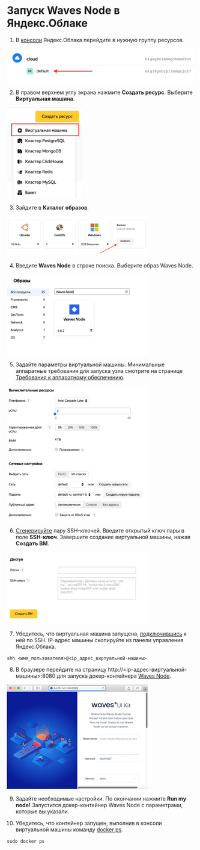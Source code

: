 # Запуск Waves Node в Яндекс.Облаке

1. В [консоли](https://console.cloud.yandex.ru/) Яндекс.Облака перейдите в нужную группу ресурсов.

<img src="img/resource-group.png" width="500"/> <br>

2. В правом верхнем углу экрана нажмите **Создать ресурс**. Выберите **Виртуальная машина**.

<img src="img/create-resource.png" width="200"/> <br>

3. Зайдите в **Каталог образов**.

<img src="img/catalog.png" width="375"/> <br>

4. Введите **Waves Node** в строке поиска. Выберите образ Waves Node.

<img src="img/search-bar.png" width="375"/> <br>

5. Задайте параметры виртуальной машины. Минимальные аппаратные требования для запуска узла смотрите на странице [Требования к аппаратному обеспечению](/waves-node/prerequisites/hardware-requirements.md).

<img src="img/virtual-machine-parameters.png" width="375"/> <br>

6. [Сгенерируйте](https://cloud.yandex.ru/docs/compute/operations/vm-connect/ssh) пару SSH-ключей. Введите открытый ключ пары в поле **SSH-ключ**. Завершите создание виртуальной машины, нажав **Создать ВМ**.

<img src="img/create-vm.png" width="375"/> <br>

7. Убедитесь, что виртуальная машина запущена, [подключившись](https://cloud.yandex.ru/docs/compute/operations/vm-connect/ssh#vm-connect) к ней по SSH. IP-адрес машины скопируйте из панели управления Яндекс.Облака.

``` console
shh <имя_пользователя>@<ip_адрес_виртуальной-машины>
```

8. В браузере перейдите на страницу http://<ip-адрес-виртуальной-машины>:8080 для запуска докер-контейнера [Waves Node](https://github.com/wavesplatform/Waves).

<img src="img/docker-container.png" width="375"/> <br>

9. Задайте необходимые настройки. По окончании нажмите **Run my node!** Запустится докер-контейнер Waves Node с параметрами, которые вы указали.

10. Убедитесь, что контейнер запущен, выполнив в консоли виртуальной машины команду [docker ps](https://docs.docker.com/engine/reference/commandline/ps/).

``` console
sudo docker ps
```
